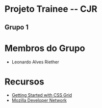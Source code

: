 # Projeto Trainee -- CJR
## Grupo 1

# Membros do Grupo
- Leonardo Alves Riether

# Recursos
- [Getting Started with CSS Grid](https://css-tricks.com/getting-started-css-grid/)
- [Mozilla Developer Network](https://developer.mozilla.org/)
